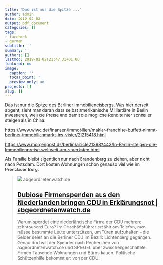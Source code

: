 ```yaml
---
title: 'Das ist nur die Spitze ...'
author: admin
date: 2019-02-02
output: pdf_document
categories: []
tags:
- facebook
- german
subtitle: ''
summary: ''
authors: []
lastmod: 2019-02-02T21:47:31+01:00
featured: no
image:
  caption: ''
  focal_point: ''
  preview_only: no
projects: []
slug: []
---
```

Das ist nur die Spitze des Berliner Immobilieneisbergs. Was hier derzeit abgeht, sieht man daran dass selbst amerikanische Milliardäre in Berlin investieren, weil die Preise und damit die mögliche Rendite hier schneller steigen als in China:

https://www.wiwo.de/finanzen/immobilien/makler-franchise-buffett-nimmt-berliner-immobilienmarkt-ins-visier/21215418.html

https://www.morgenpost.de/berlin/article213982443/In-Berlin-steigen-die-Immobilienpreise-weltweit-am-staerksten.html

Als Familie bleibt eigentlich nur nach Brandenburg zu ziehen, aber nicht nach Potsdam. Dort kosten Wohnungen schon genauso viel wie im Prenzlauer Berg.
> [![](https://www.abgeordnetenwatch.de/sites/default/files/styles/opengraph_image/public/media/images/various/berlin-baustelle.jpg?itok=v9p7sQNV)](https://www.abgeordnetenwatch.de/blog/2019-01-26/cdu-parteispenden-niederlande)
> abgeordnetenwatch.de
> ## [Dubiose Firmenspenden aus den Niederlanden bringen CDU in Erklärungsnot | abgeordnetenwatch.de](https://www.abgeordnetenwatch.de/blog/2019-01-26/cdu-parteispenden-niederlande)
>
>Warum spendet eine niederländische Firma der CDU mehrere zehntausend Euro? Ihr Geschäftsführer erzählt am Telefon, man müsse bestimmte Leute unterstützen, um Türen aufzuhalten – die Gelder seien an die Berliner CDU im Bezirk Lichtenberg gegangen. Genau dort will der Spender nach Recherchen von abgeordnetenwatch.de und SPIEGEL über zwischengeschaltete Firmen Tausende Wohnungen und Büros bauen. Politische Schützenhilfe bekommt er: von der CDU.

